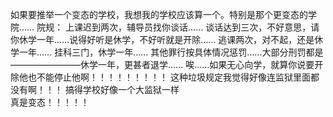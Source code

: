 如果要推举一个变态的学校，我想我的学校应该算一个。特别是那个更变态的学院……
院规：
上课迟到两次，辅导员找你谈话……
谈话达到三次，不好意思，请你休学一年……说得好听是休学，不好听就是开除……
逃课两次，对不起，还是休学一年……
挂科三门，休学一年……
其他罪行按具体情况惩罚……大部分刑罚都是————————休学一年，更甚者退学……
唉……如果无心向学，就算你说要开除他也不能停止他啊！！！！！！！！！
这种垃圾规定我觉得好像连监狱里面都没有啊！！！
搞得学校好像一个大监狱一样  
真是变态！！！！！
<!-- ##{"timestamp":1142247740}## -->